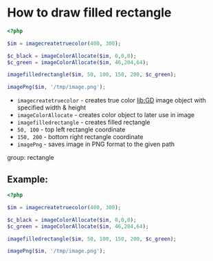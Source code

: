 # How to draw filled rectangle

```php
<?php

$im = imagecreatetruecolor(400, 300);

$c_black = imageColorAllocate($im, 0,0,0);
$c_green = imageColorAllocate($im, 46,204,64);

imagefilledrectangle($im, 50, 100, 150, 200, $c_green);

imagePng($im, '/tmp/image.png');
```

- `imagecreatetruecolor` - creates true color [lib:GD](https://onelinerhub.com/php-gd/how-to-install-gd-for-php-on-ubuntu-ubuntuversion) image object with specified width & height
- `imageColorAllocate` - creates color object to later use in image
- `imagefilledrectangle` - creates filled rectangle
- `50, 100` - top left rectangle coordinate
- `150, 200` - bottom right rectangle coordinate
- `imagePng` - saves image in PNG format to the given path

group: rectangle

## Example: 
```php
<?php

$im = imagecreatetruecolor(400, 300);

$c_black = imageColorAllocate($im, 0,0,0);
$c_green = imageColorAllocate($im, 46,204,64);

imagefilledrectangle($im, 50, 100, 150, 200, $c_green);

imagePng($im, '/tmp/image.png');
```

